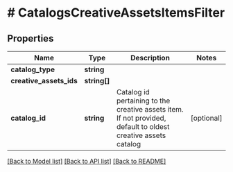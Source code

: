 # # CatalogsCreativeAssetsItemsFilter

## Properties

Name | Type | Description | Notes
------------ | ------------- | ------------- | -------------
**catalog_type** | **string** |  |
**creative_assets_ids** | **string[]** |  |
**catalog_id** | **string** | Catalog id pertaining to the creative assets item. If not provided, default to oldest creative assets catalog | [optional]

[[Back to Model list]](../../README.md#models) [[Back to API list]](../../README.md#endpoints) [[Back to README]](../../README.md)
